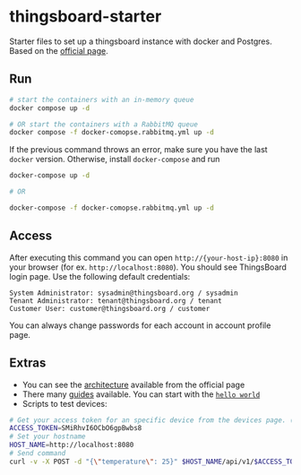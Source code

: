 # thingsboard-starter

Starter files to set up a thingsboard instance with docker and Postgres. Based on the [official page][1].

## Run

```bash
# start the containers with an in-memory queue
docker compose up -d

# OR start the containers with a RabbitMQ queue
docker compose -f docker-comopse.rabbitmq.yml up -d
```

If the previous command throws an error, make sure you have the last `docker` version. Otherwise, install `docker-compose` and run

```bash
docker-compose up -d

# OR

docker-compose -f docker-comopse.rabbitmq.yml up -d
```

## Access

After executing this command you can open `http://{your-host-ip}:8080` in your browser (for ex. `http://localhost:8080`). You should see ThingsBoard login page. Use the following default credentials:

```
System Administrator: sysadmin@thingsboard.org / sysadmin
Tenant Administrator: tenant@thingsboard.org / tenant
Customer User: customer@thingsboard.org / customer
```

You can always change passwords for each account in account profile page.

## Extras

- You can see the [architecture][2] available from the official page
- There many [guides][3] available. You can start with the [`hello world`][4]
- Scripts to test devices:

```bash
# Get your access token for an specific device from the devices page. (i.e. `http://localhost:8080/devices`)
ACCESS_TOKEN=SMiRhvI6OCbO6gpBwbs8
# Set your hostname
HOST_NAME=http://localhost:8080
# Send command
curl -v -X POST -d "{\"temperature\": 25}" $HOST_NAME/api/v1/$ACCESS_TOKEN/telemetry --header "Content-Type:application/json"
```

<!-- Links -->

[1]: https://thingsboard.io/docs/user-guide/install/docker/?ubuntuThingsboardQueue=inmemory
[2]: https://thingsboard.io/docs/reference/
[3]: https://thingsboard.io/docs/getting-started-guides
[4]: https://thingsboard.io/docs/getting-started-guides/helloworld/
